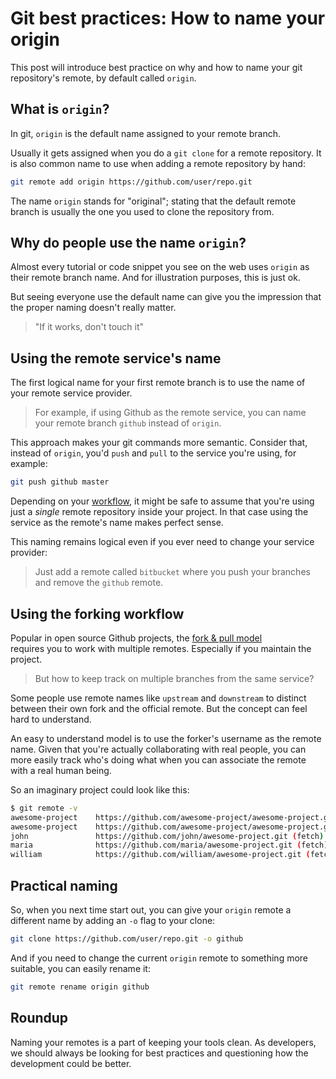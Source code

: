 # Git best practices: How to name your origin

This post will introduce best practice on why and how to name your git
repository's remote, by default called `origin`.

## What is `origin`?

In git, `origin` is the default name assigned to your remote branch.

Usually it gets assigned when you do a `git clone` for a remote repository.
It is also common name to use when adding a remote repository by hand:
```bash
git remote add origin https://github.com/user/repo.git
```

The name `origin` stands for "original"; stating that the default remote branch
is usually the one you used to clone the repository from.

## Why do people use the name `origin`?

Almost every tutorial or code snippet you see on the web uses `origin` as
their remote branch name. And for illustration purposes, this is just ok.

But seeing everyone use the default name can give you the impression that the
proper naming doesn't really matter.

> "If it works, don't touch it"

## Using the remote service's name

The first logical name for your first remote branch is to use the name of your
remote service provider.

> For example, if using Github as the remote service, you can name your remote
  branch `github` instead of `origin`.

This approach makes your git commands more semantic. Consider that, instead of
`origin`, you'd `push` and `pull` to the service you're using, for example:
```bash
git push github master
```

Depending on your [workflow][git-workflows], it might be safe to assume that
you're using just a *single* remote repository inside your project. In that case
using the service as the remote's name makes perfect sense.

This naming remains logical even if you ever need to change your service
provider:

> Just add a remote called `bitbucket` where you push your branches and remove
  the `github` remote.

## Using the forking workflow

Popular in open source Github projects, the [fork & pull model][fork-pull-model]   
requires you to work with multiple remotes. Especially if you maintain the
project.

> But how to keep track on multiple branches from the same service?

Some people use remote names like `upstream` and `downstream` to distinct
between their own fork and the official remote. But the concept can feel hard to
understand.

An easy to understand model is to use the forker's username as the remote name.
Given that you're actually collaborating with real people, you can more easily
track who's doing what when you can associate the remote with a real human
being.

So an imaginary project could look like this:
```bash
$ git remote -v
awesome-project    https://github.com/awesome-project/awesome-project.git (fetch)
awesome-project    https://github.com/awesome-project/awesome-project.git (push)
john               https://github.com/john/awesome-project.git (fetch)
maria              https://github.com/maria/awesome-project.git (fetch)
william            https://github.com/william/awesome-project.git (fetch)
```

## Practical naming

So, when you next time start out, you can give your `origin` remote a different
name by adding an `-o` flag to your clone:
```bash
git clone https://github.com/user/repo.git -o github
```

And if you need to change the current `origin` remote to something more
suitable, you can easily rename it:
```bash
git remote rename origin github
```

## Roundup

Naming your remotes is a part of keeping your tools clean. As developers, we
should always be looking for best practices and questioning how the development
could be better.




[git-workflows]:https://www.atlassian.com/git/tutorials/comparing-workflows
[fork-pull-model]:https://help.github.com/articles/using-pull-requests/#fork--pull